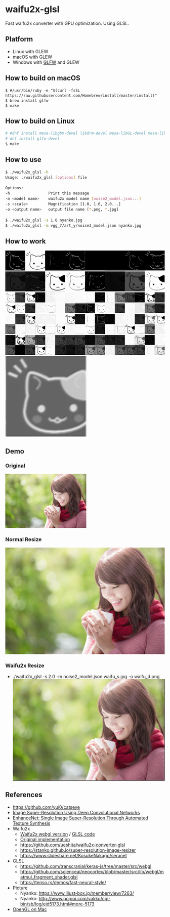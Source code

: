 # waifu2x-glsl

Fast waifu2x converter with GPU optimization.
Using GLSL.

## Platform

- Linux with GLEW
- macOS with GLEW
- Windows with [GLFW](http://www.glfw.org/) and GLEW

## How to build on macOS

```
$ #/usr/bin/ruby -e "$(curl -fsSL https://raw.githubusercontent.com/Homebrew/install/master/install)"
$ brew install glfw
$ make
```

## How to build on Linux

```bash
# #dnf install mesa-libgbm-devel libdrm-devel mesa-libGL-devel mesa-libEGL-devel mesa-libGLES-devel
# dnf install glfw-devel
$ make
```

## How to use

```bash
$ ./waifu2x_glsl -h
Usage: ./waifu2x_glsl [options] file

Options:
-h                 Print this message
-m <model name>    waifu2x model name [noise2_model.json...]
-s <scale>         Magnification [1.0, 1.6, 2.0...]
-o <output name>   output file name [*.png, *.jpg]

$ ./waifu2x_glsl -s 1.0 nyanko.jpg
$ ./waifu2x_glsl -m vgg_7/art_y/noise3_model.json nyanko.jpg
```

## How to work

![01.Nyanko](nyanko_01.png "01")
![02.Nyanko](nyanko_02.png "02")
![03.Nyanko](nyanko_03.png "03")
![04.Nyanko](nyanko_04.png "04")
![05.Nyanko](nyanko_05.png "05")
![06.Nyanko](nyanko_06.png "06")
![07.Nyanko](nyanko_07.png "07")

## Demo

### Original
![Original](waifu_s.jpg)

### Normal Resize
![Normal](waifu_d.jpg)

### Waifu2x Resize
- ./waifu2x_glsl -s 2.0 -m noise2_model.json waifu_s.jpg -o waifu_d.png
![Waifu2x](waifu_d.png)

## References

- https://github.com/yui0/catseye
- [Image Super-Resolution Using Deep Convolutional Networks](http://arxiv.org/abs/1501.00092)
- [EnhanceNet: Single Image Super-Resolution Through Automated Texture Synthesis](https://arxiv.org/abs/1612.07919)
- Waifu2x
  - [Waifu2x webgl version](https://github.com/kioku-systemk/waifu2x_webgl) / [GLSL code](https://gist.github.com/yui0/a9a75c93b9e7c6a08f905ed548b4b17c)
  - [Original implementation](https://github.com/nagadomi/waifu2x)
  - https://github.com/ueshita/waifu2x-converter-glsl
  - https://stanko.github.io/super-resolution-image-resizer
  - https://www.slideshare.net/KosukeNakago/seranet
- GLSL
  - https://github.com/transcranial/keras-js/tree/master/src/webgl
  - https://github.com/scienceai/neocortex/blob/master/src/lib/webgl/matmul_fragment_shader.glsl
  - https://tenso.rs/demos/fast-neural-style/
- Picture
  - Nyanko: https://www.illust-box.jp/member/view/7263/
  - Nyanko: http://www.poipoi.com/yakko/cgi-bin/sb/log/eid5173.html#more-5173
- [OpenGL on Mac](http://asa-no-blog.hatenablog.com/entry/2017/08/26/235737)
